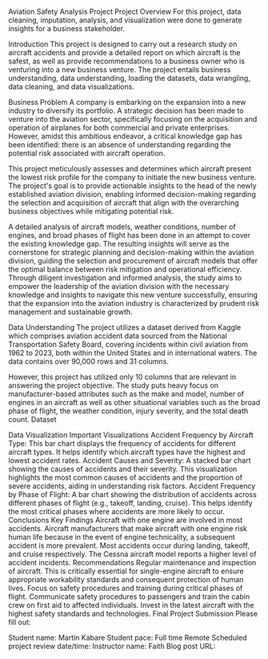 Aviation Safety Analysis Project
Project Overview
For this project, data cleaning, imputation, analysis, and visualization were done to generate insights for a business stakeholder.

Introduction
This project is designed to carry out a research study on aircraft accidents and provide a detailed report on which aircraft is the safest, as well as provide recommendations to a business owner who is venturing into a new business venture. The project entails business understanding, data understanding, loading the datasets, data wrangling, data cleaning, and data visualizations.

Business Problem
A company is embarking on the expansion into a new industry to diversify its portfolio. A strategic decision has been made to venture into the aviation sector, specifically focusing on the acquisition and operation of airplanes for both commercial and private enterprises. However, amidst this ambitious endeavor, a critical knowledge gap has been identified: there is an absence of understanding regarding the potential risk associated with aircraft operation.

This project meticulously assesses and determines which aircraft present the lowest risk profile for the company to initiate the new business venture. The project's goal is to provide actionable insights to the head of the newly established aviation division, enabling informed decision-making regarding the selection and acquisition of aircraft that align with the overarching business objectives while mitigating potential risk.

A detailed analysis of aircraft models, weather conditions, number of engines, and broad phases of flight has been done in an attempt to cover the existing knowledge gap. The resulting insights will serve as the cornerstone for strategic planning and decision-making within the aviation division, guiding the selection and procurement of aircraft models that offer the optimal balance between risk mitigation and operational efficiency. Through diligent investigation and informed analysis, the study aims to empower the leadership of the aviation division with the necessary knowledge and insights to navigate this new venture successfully, ensuring that the expansion into the aviation industry is characterized by prudent risk management and sustainable growth.

Data Understanding
The project utilizes a dataset derived from Kaggle which comprises aviation accident data sourced from the National Transportation Safety Board, covering incidents within civil aviation from 1962 to 2023, both within the United States and in international waters. The data contains over 90,000 rows and 31 columns.

However, this project has utilized only 10 columns that are relevant in answering the project objective. The study puts heavy focus on manufacturer-based attributes such as the make and model, number of engines in an aircraft as well as other situational variables such as the broad phase of flight, the weather condition, injury severity, and the total death count. Dataset

Data Visualization
Important Visualizations
Accident Frequency by Aircraft Type: This bar chart displays the frequency of accidents for different aircraft types. It helps identify which aircraft types have the highest and lowest accident rates.
Accident Causes and Severity: A stacked bar chart showing the causes of accidents and their severity. This visualization highlights the most common causes of accidents and the proportion of severe accidents, aiding in understanding risk factors.
Accident Frequency by Phase of Flight: A bar chart showing the distribution of accidents across different phases of flight (e.g., takeoff, landing, cruise). This helps identify the most critical phases where accidents are more likely to occur.
Conclusions
Key Findings
Aircraft with one engine are involved in most accidents. Aircraft manufacturers that make aircraft with one engine risk human life because in the event of engine technicality, a subsequent accident is more prevalent.
Most accidents occur during landing, takeoff, and cruise respectively.
The Cessna aircraft model reports a higher level of accident incidents.
Recommendations
Regular maintenance and inspection of aircraft. This is critically essential for single-engine aircraft to ensure appropriate workability standards and consequent protection of human lives.
Focus on safety procedures and training during critical phases of flight. Communicate safety procedures to passengers and train the cabin crew on first aid to affected individuals.
Invest in the latest aircraft with the highest safety standards and technologies.
Final Project Submission
Please fill out:

Student name: Martin Kabare
Student pace: Full time Remote
Scheduled project review date/time:
Instructor name: Faith
Blog post URL:
